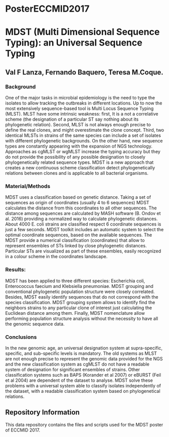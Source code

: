 # PosterECCMID2017
# MDST (Multi Dimensional Sequence Typing): an Universal Sequence Typing

## Val F Lanza, Fernando Baquero, Teresa M.Coque. 

### Background
One of the major tasks in microbial epidemiology is
the need to type the isolates to allow tracking the outbreaks in
different locations. Up to now the most extensively sequence-based tool
is Multi Locus Sequence Typing (MLST). MLST have some intrinsic
weakness: first, It is a not a correlative scheme (the designation of a
particular ST say nothing about its phylogenetic relation).  Second,
MLST is not always enough precise to define the real clones, and might
overestimate the clone concept. Third, two identical MLSTs in strains of
the same species can include a set of isolates with different
phylogenetic backgrounds. On the other hand, new sequence types are
constantly appearing with the expansion of NGS technology. Approaches as
cgMLST or wgMLST increase the typing accuracy but they do not provide
the possibility of any possible designation to closely phylogenetically
related sequence types. MDST is a new approach that creates a new
continuous scheme classification detect phylogenetically relations
between clones and is applicable to all bacterial organisms.

### Material/Methods
MDST uses a classification based on genetic distance.
Taking a set of sequences  as origin of coordinates  (usually 4 to 6
sequences) MDST calculates the distance from this coordinates to all
other sequences. The distance among sequences are calculated by MASH
software (B. Ondov et al. 2016) providing a normalized way to calculate
phylogenetic distances. About 4000 E. coli strains are classified
respect 6 coordinate sequences is just a few seconds. MDST toolkit
includes an automatic system to select the optimal coordinate sequences,
based on the available sequences. The MDST provide a numerical
classification (coordinates) that allow to represent ensembles of STs
linked by close phylogenetic distances. Particular STs are visualized as
part of these ensembles, easily recognized in a colour scheme in the
coordinates landscape.

### Results: 
MDST has been applied to three different
species: Escherichia coli, Enterococcus faecium and Klebsiella
pneumoniae. MDST grouping and conventional phylogenetic population
structure were closely correlated. Besides, MDST easily identify
sequences that do not correspond with the species classification. MDST
grouping system allows to identify  find the neighbors strains to any
particular clone of interest just calculating the Euclidean distance
among them. Finally, MDST nomenclature allow performing population
structure analysis without the necessity to have all the genomic
sequence data. 

### Conclusions
In the new genomic age, an universal
designation system at supra-specific, specific, and sub-specific levels
is mandatory. The old systems as MLST are not enough precise to
represent the genomic data provided for the NGS and the new
classification system as cgMLST do not have a readable system of
designation for significant ensembles of strains. Other classification
systems such as BAPS (Korander et al 2007) or eBURST (Feil et al 2004)
are dependent of the dataset to analyse.  MDST solve these problems with
a universal system able to classify isolates independently of the
dataset, with a readable classification system based on phylogenetical
relations. 

## Repository Information

This data repository contains the files and scripts used for the MDST poster of 
ECCMID 2017.
